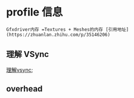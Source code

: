# profile 信息
    Gfxdriver内存 =Textures + Meshes的内存 [引用地址](https://zhuanlan.zhihu.com/p/35146206)

##  理解 VSync
[理解vsync](https://zhuanlan.zhihu.com/p/21939491);
## overhead
